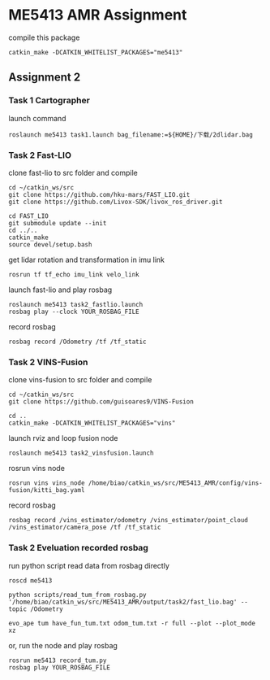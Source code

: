 # ME5413 AMR Assignment

compile this package
```
catkin_make -DCATKIN_WHITELIST_PACKAGES="me5413"
```

## Assignment 2

### Task 1 Cartographer

launch command 

```
roslaunch me5413 task1.launch bag_filename:=${HOME}/下载/2dlidar.bag
```

### Task 2 Fast-LIO
clone fast-lio to src folder and compile
```
cd ~/catkin_ws/src
git clone https://github.com/hku-mars/FAST_LIO.git
git clone https://github.com/Livox-SDK/livox_ros_driver.git

cd FAST_LIO
git submodule update --init
cd ../..
catkin_make
source devel/setup.bash
```
get lidar rotation and transformation in imu link
```
rosrun tf tf_echo imu_link velo_link
```

launch fast-lio and play rosbag
```
roslaunch me5413 task2_fastlio.launch
rosbag play --clock YOUR_ROSBAG_FILE
```


record rosbag
```
rosbag record /Odometry /tf /tf_static
```

### Task 2 VINS-Fusion

clone vins-fusion to src folder and compile

```
cd ~/catkin_ws/src
git clone https://github.com/guisoares9/VINS-Fusion

cd ..
catkin_make -DCATKIN_WHITELIST_PACKAGES="vins"
```
launch rviz and loop fusion node
```
roslaunch me5413 task2_vinsfusion.launch
```
rosrun vins node
```
rosrun vins vins_node /home/biao/catkin_ws/src/ME5413_AMR/config/vins-fusion/kitti_bag.yaml
```
record rosbag
```
rosbag record /vins_estimator/odometry /vins_estimator/point_cloud /vins_estimator/camera_pose /tf /tf_static
```

### Task 2 Eveluation recorded rosbag
run python script read data from rosbag directly
```
roscd me5413

python scripts/read_tum_from_rosbag.py '/home/biao/catkin_ws/src/ME5413_AMR/output/task2/fast_lio.bag' --topic /Odometry

evo_ape tum have_fun_tum.txt odom_tum.txt -r full --plot --plot_mode xz
```
or, run the node and play rosbag
```
rosrun me5413 record_tum.py
rosbag play YOUR_ROSBAG_FILE
```